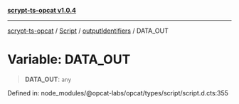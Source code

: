 [**scrypt-ts-opcat v1.0.4**](../../../../../README.md)

***

[scrypt-ts-opcat](../../../../../README.md) / [Script](../../../README.md) / [outputIdentifiers](../README.md) / DATA\_OUT

# Variable: DATA\_OUT

> **DATA\_OUT**: `any`

Defined in: node\_modules/@opcat-labs/opcat/types/script/script.d.cts:355
